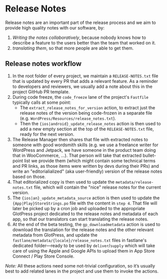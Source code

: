 # Release Notes

Release notes are an important part of the release process and we aim to provide high quality notes with our software, by:
1. _Writing the notes collaboratively_, because nobody knows how to describe a feature to the users better than the team that worked on it.
2. _translating them_, so that more people are able to get them.


## Release notes workflow

1. In the root folder of every project, we maintain a `RELEASE-NOTES.txt` file that is updated by every PR that adds a relevant feature. As a reminder to developers and reviewers, we usually add a note about this in the project GitHub PR template. 
2. During code freeze, the `code_freeze` lane of the project's `Fastfile` typically calls at some point:
   - The `extract_release_notes_for_version` action, to extract just the release notes of the version being code-frozen in a separate file (e.g. `WordPress/Resources/release_notes.txt`).
   - Then the `{ios|android}_update_release_notes`  action is then used to add a new empty section at the top of the `RELEASE-NOTES.txt` file, ready for the next version.
3. The Release Manager then shares that file with extracted notes to someone with good wordsmith skills (e.g. we use a freelance writer for WordPress and Jetpack, we have someone in the product team doing that in WooCommerce, …). That person will take that extracted bullet-point list we provide them (which might contain some technical terms and PR links, as those items were written by devs during their PRs) and write an "editorialialized" (aka user-friendly) version of the release notes based on those.
4. That editorialized copy is then used to update the `metadata/release-notes.txt` file, which will contain the "nice" release notes for the current version.
5. The `{ios|an}_update_metadata_source` action is then used to update the `{App|Play}StoreStrings.po` file with the content in `step 4`. That file will later be picked up by a cron job and uploaded to the appropriate GlotPress project dedicated to the release notes and metadata of each app, so that our translators can start translating the release notes.
6. At the end of the beta testing, the `gp_downloadmetadata` action is used to download the translation for the release notes and the other relevant metadata from GlotPress, and update the `fastlane/metadata/{locale}/release_notes.txt` files in fastlane's dedicated folder—ready to be used by `deliver`/`supply` which will take care of using the Apple and Google APIs to upload them in App Store Connect / Play Store Console. 

_Note:_ All these actions need some not-trivial configuration, so it’s usually best to add related lanes in the project and use them to invoke the actions.
